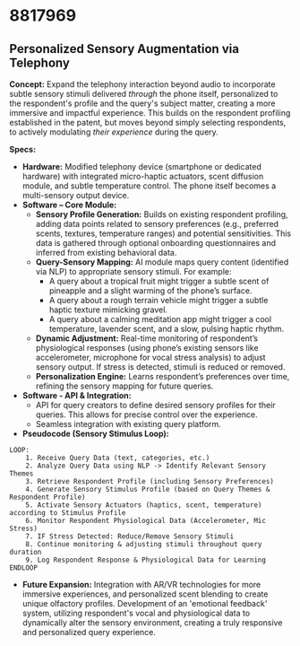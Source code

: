 # 8817969

## Personalized Sensory Augmentation via Telephony

**Concept:** Expand the telephony interaction beyond audio to incorporate subtle sensory stimuli delivered *through* the phone itself, personalized to the respondent's profile and the query's subject matter, creating a more immersive and impactful experience. This builds on the respondent profiling established in the patent, but moves beyond simply selecting respondents, to actively modulating *their experience* during the query.

**Specs:**

*   **Hardware:** Modified telephony device (smartphone or dedicated hardware) with integrated micro-haptic actuators, scent diffusion module, and subtle temperature control. The phone itself becomes a multi-sensory output device.
*   **Software – Core Module:**
    *   **Sensory Profile Generation:** Builds on existing respondent profiling, adding data points related to sensory preferences (e.g., preferred scents, textures, temperature ranges) and potential sensitivities. This data is gathered through optional onboarding questionnaires and inferred from existing behavioral data.
    *   **Query-Sensory Mapping:** AI module maps query content (identified via NLP) to appropriate sensory stimuli. For example:
        *   A query about a tropical fruit might trigger a subtle scent of pineapple and a slight warming of the phone’s surface.
        *   A query about a rough terrain vehicle might trigger a subtle haptic texture mimicking gravel.
        *   A query about a calming meditation app might trigger a cool temperature, lavender scent, and a slow, pulsing haptic rhythm.
    *   **Dynamic Adjustment:**  Real-time monitoring of respondent’s physiological responses (using phone’s existing sensors like accelerometer, microphone for vocal stress analysis) to adjust sensory output. If stress is detected, stimuli is reduced or removed.
    *   **Personalization Engine:**  Learns respondent’s preferences over time, refining the sensory mapping for future queries.
*   **Software - API & Integration:**
    *   API for query creators to define desired sensory profiles for their queries. This allows for precise control over the experience.
    *   Seamless integration with existing query platform.
*   **Pseudocode (Sensory Stimulus Loop):**

```
LOOP:
    1. Receive Query Data (text, categories, etc.)
    2. Analyze Query Data using NLP -> Identify Relevant Sensory Themes
    3. Retrieve Respondent Profile (including Sensory Preferences)
    4. Generate Sensory Stimulus Profile (based on Query Themes & Respondent Profile)
    5. Activate Sensory Actuators (haptics, scent, temperature) according to Stimulus Profile
    6. Monitor Respondent Physiological Data (Accelerometer, Mic Stress)
    7. IF Stress Detected: Reduce/Remove Sensory Stimuli
    8. Continue monitoring & adjusting stimuli throughout query duration
    9. Log Respondent Response & Physiological Data for Learning
ENDLOOP
```

*   **Future Expansion:** Integration with AR/VR technologies for more immersive experiences, and personalized scent blending to create unique olfactory profiles. Development of an 'emotional feedback' system, utilizing respondent's vocal and physiological data to dynamically alter the sensory environment, creating a truly responsive and personalized query experience.